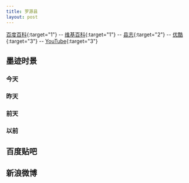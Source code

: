 ```yaml
---
title: 罗源县
layout: post
---
```

[百度百科](//baike.baidu.com/view/190654.htm){:target="1"} --
[维基百科](//zh.wikipedia.org/zh-hans/罗源){:target="1"} --
[县志](//vdisk.weibo.com/s/uaZyCAQu-lwfJ){:target="2"} --
[优酷](//www.soku.com/v?keyword=罗源&f=1&kb=010200000000000__罗源&_rp=14811861002844AY){:target="3"} --
[YouTube](//www.youtube.com/results?sp=CAI%253D&q=罗源){:target="3"}


## 墨迹时景  

### 今天  
<div id="moji_today"><ul></ul></div>  

### 昨天  
<div id="moji_yesterday"><ul></ul></div>  

### 前天  
<div id="moji_before_yesterday"><ul></ul></div>  

### 以前  
<div id="moji_past"><ul></ul></div>  

## 百度贴吧  
<div id="luoyuan_baidu"></div>  

## 新浪微博  
<div id="luoyuan_sina"></div>  

<script type="text/javascript">
window.addEventListener('load', function(){
    $("div[id^='moji_']").bind("cat",function(index,picture){
        var cdn = "//cdn.moji002.com/images/webp/simgs/";
        var title = picture.location +"----"+ new Date(picture.create_time).toLocaleString();
        var style = picture.width > picture.height ? "width:100%" :"width:400px";
        $(this).children("ul").append($("<li><span>"+title+"</span><br /><img src="+cdn+picture.path+" style="+style+"><br /><br /></li>"));
    });
    var data = {
        "common": {
            "uid": "360383231",
            "platform": "Android",
            "language": "CN"
        },
        "params": {
            "is_webp": 1,
            "city_id": "1770",
            "page_length": 20,
            "page_past": 0,
            "is_wifi": 1
        },
        "Method": "POST",
        "ContentType": "json",
        "Url": "http://ugc.moji001.com/sns/json/liveview/timeline/city"
    };
    var api = "http://api.xjjfly.com/public/jsonp.php";
    $.ajax({
        type: "get",
        async: true,
        url: api,
        data: data,
        dataType: "jsonp",
        success: function(data) {
            var now = new Date();
            var year = now.getFullYear();
            var month= now.getMonth();
            var day  = now.getDate();
            var yesterday = new Date(year, month, day);
            var before_yesterday = new Date(year, month, day-1);
            var past = new Date(year, month, day-2);
            var cat = [
            function( picture ){
                return picture.create_time < now && picture.create_time>yesterday ;
            },function( picture ){
                return picture.create_time < yesterday && picture.create_time>before_yesterday;
            },function( picture ){
                return picture.create_time < before_yesterday && picture.create_time>past;
            }];
            data["picture_list"].forEach(function(picture){
                cat.some(function(handler,index){
                    return handler(picture) && $("div[id^='moji_']").eq(index).trigger("cat",picture);
                }) || $("div[id^='moji_']").eq(-1).trigger("cat",picture);
            })

        }
    })
});

window.addEventListener('load', function(){
    var api = "//api.xjjfly.com/luoyuan/baidu.php";
    $.ajax({
        type: "get",
        async: true,
        url: api,
        data: null,
        dataType: "jsonp",
        success:function(data){
            data.forEach(function(src,index){
                $("#luoyuan_baidu").append($("<img src=//crawler.xjjfly.com/luoyuan/baidu/image/"+index+".jpg><br /><br />"))
            })
        }
    })
});

window.addEventListener('load', function(){
    var api = "//api.xjjfly.com/luoyuan/sina.php";
    $.ajax({
        type: "get",
        async: true,
        url: api,
        data: null,
        dataType: "jsonp",
        success:function(data){
            data.forEach(function(src){
                $("#luoyuan_sina").append($("<img src="+src+"><br /><br />"))
            })
        }
    })
});
</script>
